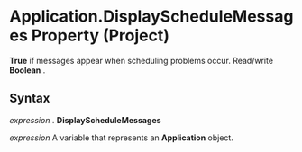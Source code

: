
# Application.DisplayScheduleMessages Property (Project)

 **True** if messages appear when scheduling problems occur. Read/write **Boolean** .


## Syntax

 _expression_ . **DisplayScheduleMessages**

 _expression_ A variable that represents an **Application** object.


